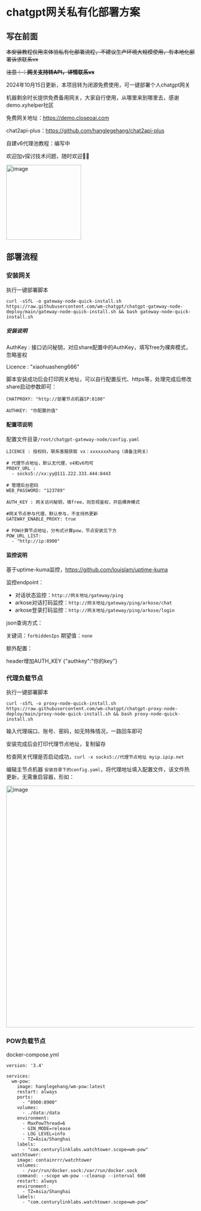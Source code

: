 # chatgpt网关私有化部署方案

## 写在前面
~~本安装教程仅用来体验私有化部署流程，不建议生产环境大规模使用，有本地化部署诉求联系vx~~

~~注意：：**网关支持转API，详情联系vx**~~

2024年10月15日更新，本项目转为闭源免费使用，可一键部署个人chatgpt网关

机器剩余时长提供免费备用网关，大家自行使用，从哪里来到哪里去，感谢demo.xyhelper社区

免费网关地址：https://demo.closeoai.com

chat2api-plus：https://github.com/hanglegehang/chat2api-plus

自建v6代理池教程：编写中

欢迎加v探讨技术问题，随时欢迎👏🏻

<img width="200" alt="image" src="https://github.com/user-attachments/assets/57e790ce-de17-4247-8b6a-0b754585b36b">


## 部署流程

### 安装网关

执行一键部署脚本

```
curl -sSfL -o gateway-node-quick-install.sh https://raw.githubusercontent.com/wm-chatgpt/chatgpt-gateway-node-deploy/main/gateway-node-quick-install.sh && bash gateway-node-quick-install.sh

```
##### 安装说明
AuthKey : 接口访问秘钥，对应share配置中的AuthKey，填写free为裸奔模式，忽略鉴权

Licence : "xiaohuasheng666"

脚本安装成功后会打印网关地址，可以自行配置反代、https等，处理完成后修改share启动参数即可：

```
CHATPROXY: "http://部署节点机器IP:8100"

AUTHKEY: "你配置的值"
```
#### 配置项说明
配置文件目录`/root/chatgpt-gateway-node/config.yaml`
```
LICENCE : 授权码，联系客服获取 vx：xxxxxxxhang（请备注网关）

# 代理节点地址，默认无代理，v4和v6均可
PROXY_URL :
  - socks5://xx:yy@111.222.333.444:8443

# 管理后台密码
WEB_PASSWORD: "123789"

AUTH_KEY : 网关访问秘钥，填free，则忽视鉴权，开启裸奔模式

#网关节点参与代理，默认参与，不支持热更新
GATEWAY_ENABLE_PROXY: true

# POW计算节点地址，分布式计算pow，节点安装见下方
POW_URL_LIST:
  - "http://ip:8900"
```

#### 监控说明
基于uptime-kuma监控，https://github.com/louislam/uptime-kuma

监控endpoint：

* 对话状态监控：`http://网关地址/gateway/ping`
* arkose对话打码监控：`http://网关地址/gateway/ping/arkose/chat`
* arkose登录打码监控：`http://网关地址/gateway/ping/arkose/login`

json查询方式：

关键词：`forbiddenIps` 期望值：`none`

额外配置：

header增加AUTH_KEY {"authkey":"你的key"}


### 代理负载节点

执行一键部署脚本
```
curl -sSfL -o proxy-node-quick-install.sh https://raw.githubusercontent.com/wm-chatgpt/chatgpt-proxy-node-deploy/main/proxy-node-quick-install.sh && bash proxy-node-quick-install.sh
```
输入代理端口、账号、密码，如无特殊情况，一路回车即可

安装完成后会打印代理节点地址，复制留存

检查网关代理是否启动成功，`curl -x socks5://代理节点地址 myip.ipip.net`

编辑主节点机器 `安装目录下的config.yaml`，将代理地址填入配置文件，该文件热更新，无需重启容器，形如：

<img width="645" alt="image" src="https://github.com/wm-chatgpt/chatgpt-gateway/assets/20039029/64c6ab2d-d42b-45ec-b4c9-6cef9ac47121">

### POW负载节点

docker-compose.yml

```
version: '3.4'

services:
  wm-pow:
    image: hanglegehang/wm-pow:latest
    restart: always
    ports:
      - "8900:8900"
    volumes:
      - ./data:/data
    environment:
      - MaxPowThread=6
      - GIN_MODE=release
      - LOG_LEVEL=info
      - TZ=Asia/Shanghai
    labels:
      - "com.centurylinklabs.watchtower.scope=wm-pow"
  watchtower:
    image: containrrr/watchtower
    volumes:
      - /var/run/docker.sock:/var/run/docker.sock
    command: --scope wm-pow --cleanup --interval 600
    restart: always
    environment:
      - TZ=Asia/Shanghai
    labels:
      - "com.centurylinklabs.watchtower.scope=wm-pow"
```



